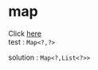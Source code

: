 # map
Click [here](https://lsh2016.tistory.com/135)  
test : `Map<?,?>`

solution : `Map<?,List<?>>`

